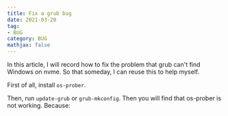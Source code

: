 ```yaml
---
title: Fix a grub bug
date: 2021-03-20
tag: 
- BUG
category: BUG
mathjax: false
---
```

In this article, I will record how to fix the problem that grub can't find Windows on nvme. So that someday, I can reuse this to help myself.
<!-- more -->

First of all, install `os-prober`.

Then, run `update-grub` or `grub-mkconfig`.
Then you will find that os-prober is not working. Because:
